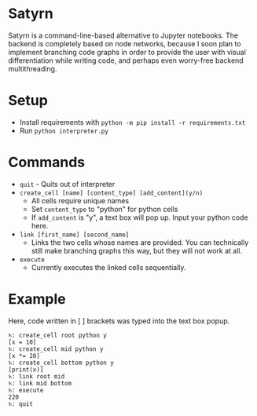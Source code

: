 # Satyrn
Satyrn is a command-line-based alternative to Jupyter notebooks.
The backend is completely based on node networks, because I soon 
plan to implement branching code graphs in order to provide the user
with visual differentiation while writing code, and perhaps even 
worry-free backend multithreading. 

# Setup
* Install requirements with `python -m pip install -r requirements.txt`
* Run `python interpreter.py`

# Commands
* `quit` - Quits out of interpreter
* `create_cell [name] [content_type] [add_content](y/n)`
    - All cells require unique names
    - Set `content_type` to "python" for python cells
    - If `add_content` is "y", a text box will pop up. Input your python code here.
* `link [first_name] [second_name]`
    - Links the two cells whose names are provided. You can technically still make branching graphs this way, but they
    will not work at all.
* `execute`
    - Currently executes the linked cells sequentially. 

# Example
Here, code written in [ ] brackets was typed into the text box popup.
```
♄: create_cell root python y
[x = 10]
♄: create_cell mid python y
[x *= 20]
♄: create_cell bottom python y
[print(x)]
♄: link root mid
♄: link mid bottom
♄: execute
220
♄: quit
```